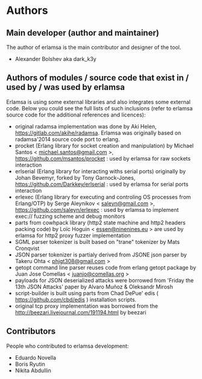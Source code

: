 Authors
=======

Main developer (author and maintainer)
--------------------------------------

The author of erlamsa is the main contributor and designer of the tool.

 - Alexander Bolshev aka dark_k3y 


Authors of modules / source code that exist in / used by / was used by erlamsa
-------------------------------------------------------

Erlamsa is using some external libraries and also integrates some external code. Below you could see
the full lists of such inclusions (refer to erlamsa source code for the additional references and licences):

 - original radamsa implementation was done by Aki Helen, https://gitlab.com/akihe/radamsa. Erlamsa was originally based on radamsa'2014 source code port to erlang. 
 - procket (Erlang library for socket creation and manipulation) by Michael Santos < michael.santos@gmail.com >, https://github.com/msantos/procket : used by erlamsa for raw sockets interaction
 - erlserial (Erlang library for interacting withs serial ports) originally by Johan Bevemyr, forked by Tony Garnock-Jones, https://github.com/Darkkey/erlserial : used by erlamsa for serial ports interaction
 - erlexec (Erlang library for executing and controling OS processes from Erlang/OTP) by Serge Aleynikov < saleyn@gmail.com >, https://github.com/saleyn/erlexec : used by erlamsa to implement exec:// fuzzing scheme and debug monitors
 - parts from cowhpack library (http2 state machine and http2 headers packing code) by Loïc Hoguin < essen@ninenines.eu > are used by erlamsa for http2 proxy fuzzer implementation
 - SGML parser tokenizer is built based on "trane" tokenizer by Mats Cronqvist
 - JSON parser tokenizer is partialy derived from JSONE json parser by Takeru Ohta < phjgt308@gmail.com > 
 - getopt command line parser reuses code from erlang getopt package by Juan Jose Comellas < juanjo@comellas.org >
 - payloads for JSON deserialized attacks were borrowed from 'Friday the 13th JSON Attacks' paper by Alvaro Muñoz & Oleksandr Mirosh
 - script-builder is built using parts from Chad DePue' edis ( https://github.com/cbd/edis ) installation scripts.
 - original tcp proxy implementation was borrowed from the http://beezari.livejournal.com/191194.html by beezari

Contributors
------------

People who contributed to erlamsa development:

- Eduardo Novella
- Boris Ryutin
- Nikita Abdullin

